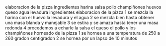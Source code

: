 elaboracion de la pizza
ingredientes 
  harina 
  salsa
  pollo
  champiñones
  huevos
  queso
  agua
  levadura
  ingredientes 
elaboracion de la pizza
  1 se mezcla la harina con el huevo la levadura y el agua
  2 se mezcla bien hasta obtener una masa blanda y manejable 
  3 se estira y se amaza hasta tener una masa redonda 
  4 procedemos a echarle la salsa el queso el pollo y los champiñones
horneado de la pizza
  1 se hornea a una temperatura de 250 a 260 gradon centigradon
  2 se hornea por un lapso de 10 minutos 